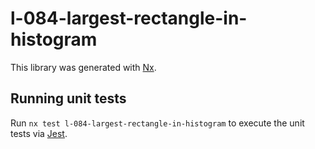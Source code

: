 # l-084-largest-rectangle-in-histogram

This library was generated with [Nx](https://nx.dev).

## Running unit tests

Run `nx test l-084-largest-rectangle-in-histogram` to execute the unit tests via [Jest](https://jestjs.io).
